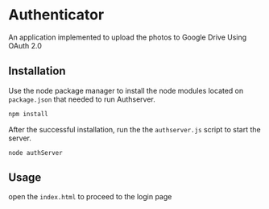# Authenticator
An application implemented to upload the photos to Google Drive Using OAuth 2.0 

## Installation
Use the node package manager to install the node modules located on `package.json` that needed to run Authserver.

```javascript
npm install
```

After the successful installation, run the the `authserver.js` script to start the server.

```node
node authServer
```

## Usage

open the `index.html` to proceed to the login page 



